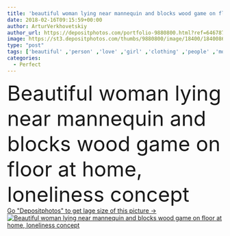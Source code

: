 ```yaml
---
title: 'beautiful woman lying near mannequin and blocks wood game on floor at home, loneliness concept'
date: 2018-02-16T09:15:59+00:00
author: ArturVerkhovetskiy
author_url: https://depositphotos.com/portfolio-9880800.html?ref=64678756
image: https://st3.depositphotos.com/thumbs/9880800/image/18400/184008684/api_thumb_450.jpg?forcejpeg=true
type: "post"
tags: ['beautiful' ,'person' ,'love' ,'girl' ,'clothing' ,'people' ,'model' ,'concept' ,'home' ,'indoors' ,'floor' ,'loneliness' ,'clothes' ,'guy' ,'sketch' ,'alone' ,'attractive' ,'casual' ,'lie' ,'dreams' ,'lonely' ,'puppet' ,'dummy' ,'mannequin' ,'scarecrow' ,'poppet' ,'desperation' ,'manikin' ,'jackstraw' ,'mannikin' ,'young adult' ,'Domestic Life' ,'caucasian woman' ,'unrequited love' ,'tower game' ,'blocks wood game' ,'layman doll' ,'perfect relationship dream' ,'one way love' ]
categories: 
  - Perfect
---
```

<div aling="center">
            <font size="60"> Beautiful woman lying near mannequin and blocks wood game on floor at home, loneliness concept</font>   
</div>
<div>
    <a href='https://st3.depositphotos.com/thumbs/9880800/image/18400/184008684/api_thumb_450.jpg?forcejpeg=true?ref=64678756' target=_blank > Go "Depositphotos" to get lage size of this picture ->
        <img href='https://st3.depositphotos.com/thumbs/9880800/image/18400/184008684/api_thumb_450.jpg?forcejpeg=true?ref=64678756' src='https://st3.depositphotos.com/9880800/18400/i/950/depositphotos_184008684-stock-photo-beautiful-woman-lying-mannequin-blocks.jpg?forcejpeg=true' alt='Beautiful woman lying near mannequin and blocks wood game on floor at home, loneliness concept' >
    </a>
</div>
